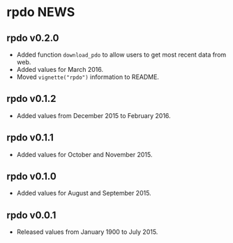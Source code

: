 # rpdo NEWS

## rpdo v0.2.0

- Added function `download_pdo` to allow users to get most recent data from web.
- Added values for March 2016.
- Moved `vignette("rpdo")` information to README.

## rpdo v0.1.2

- Added values from December 2015 to February 2016.

## rpdo v0.1.1

- Added values for October and November 2015.

## rpdo v0.1.0

- Added values for August and September 2015.

## rpdo v0.0.1

- Released values from January 1900 to July 2015.
